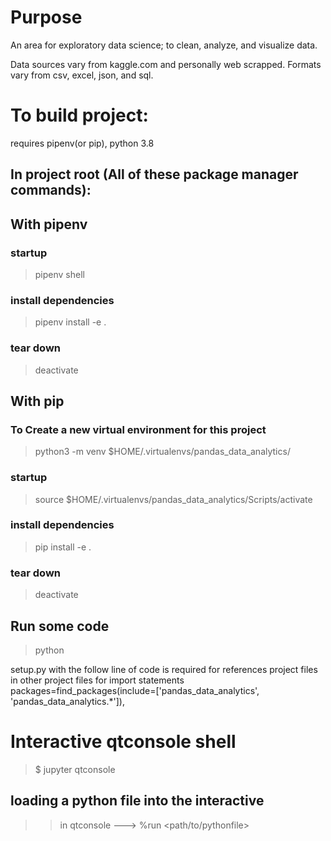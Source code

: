 # Purpose
An area for exploratory data science; to clean, analyze, and visualize data. 

Data sources vary from kaggle.com and personally web scrapped. Formats vary from csv, excel, json, and sql.

# To build project:

requires pipenv(or pip), python 3.8

## In project root (All of these package manager commands):

## With pipenv
### startup
> pipenv shell
### install dependencies
> pipenv install -e .

### tear down
> deactivate

## With pip
### To Create a new virtual environment for this project
> python3 -m venv $HOME/.virtualenvs/pandas_data_analytics/

### startup
> source $HOME/.virtualenvs/pandas_data_analytics/Scripts/activate

### install dependencies
> pip install -e .

### tear down
> deactivate

## Run some code
> python <filename>

setup.py with the follow line of code is required for references project files in other project files for import statements
packages=find_packages(include=['pandas_data_analytics', 'pandas_data_analytics.*']),


# Interactive qtconsole shell
> $ jupyter qtconsole
## loading a python file into the interactive
>> in qtconsole ---> %run <path/to/pythonfile>
